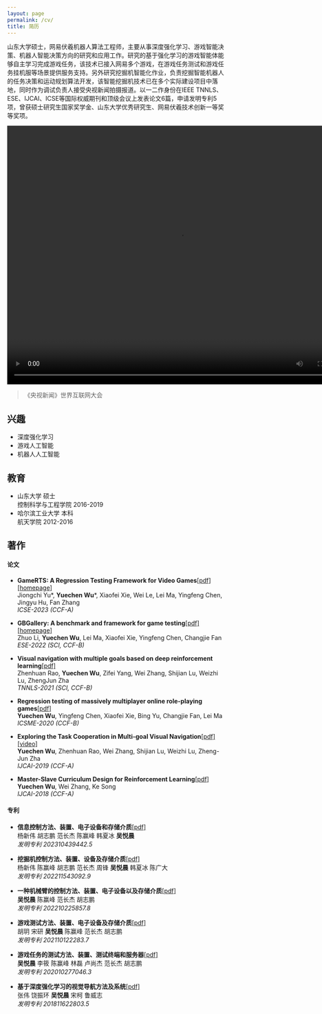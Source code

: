 ```yaml
--- 
layout: page
permalink: /cv/
title: 简历
---
```


山东大学硕士，网易伏羲机器人算法工程师，主要从事深度强化学习、游戏智能决策、机器人智能决策方向的研究和应用工作。研究的基于强化学习的游戏智能体能够自主学习完成游戏任务，该技术已接入网易多个游戏，在游戏任务测试和游戏任务挂机服等场景提供服务支持。另外研究挖掘机智能化作业，负责挖掘智能机器人的任务决策和运动规划算法开发，该智能挖掘机技术已在多个实际建设项目中落地，同时作为调试负责人接受央视新闻拍摄报道。以一二作身份在IEEE TNNLS、ESE、IJCAI、ICSE等国际权威期刊和顶级会议上发表论文6篇，申请发明专利5项，曾获硕士研究生国家奖学金、山东大学优秀研究生、网易伏羲技术创新一等奖等奖项。

<video src="/assets/videos/世界互联网大会_挖掘机器人.mp4" width="800px" height="600px" controls="controls"></video>
> 《央视新闻》世界互联网大会

## 兴趣
- 深度强化学习
- 游戏人工智能
- 机器人人工智能

## 教育
- 山东大学 硕士  
控制科学与工程学院 2016-2019
- 哈尔滨工业大学 本科  
航天学院 2012-2016

## 著作
#### 论文
- **GameRTS: A Regression Testing Framework for Video Games**[[pdf]](/assets/papers/GameRTS_A_Regression_Testing_Framework_for_Video_Games.pdf)[[homepage]](https://sites.google.com/view/gamerts)  
Jiongchi Yu\*, **Yuechen Wu**\*, Xiaofei Xie, Wei Le, Lei Ma, Yingfeng Chen, Jingyu Hu, Fan Zhang  
*ICSE-2023 (CCF-A)*  

- **GBGallery: A benchmark and framework for game testing**[[pdf]](/assets/papers/GBGallery_A_benchmark_and_framework_for_game_testing.pdf)[[homepage]](https://sites.google.com/view/gbgallery)  
Zhuo Li, **Yuechen Wu**, Lei Ma, Xiaofei Xie, Yingfeng Chen, Changjie Fan  
*ESE-2022 (SCI, CCF-B)*  

- **Visual navigation with multiple goals based on deep reinforcement learning**[[pdf]](/assets/papers/Visual_Navigation_With_Multiple_Goals_Based_on_Deep_Reinforcement_Learning.pdf)  
Zhenhuan Rao, **Yuechen Wu**, Zifei Yang, Wei Zhang, Shijian Lu, Weizhi Lu, ZhengJun Zha    
*TNNLS-2021 (SCI, CCF-B)*  

- **Regression testing of massively multiplayer online role-playing games**[[pdf]](/assets/papers/Regression_testing_of_massively_multiplayer_online_role-playing_games.pdf)  
**Yuechen Wu**, Yingfeng Chen, Xiaofei Xie, Bing Yu, Changjie Fan, Lei Ma    
*ICSME-2020 (CCF-B)*  

- **Exploring the Task Cooperation in Multi-goal Visual Navigation**[[pdf]](/assets/papers/Exploring_the_Task_Cooperation_in_Multi-goal_Visual_Navigation.pdf)[[video]](https://www.youtube.com/watch?v=uTDLsh_5cGk&t=3s)  
**Yuechen Wu**, Zhenhuan Rao, Wei Zhang, Shijian Lu, Weizhi Lu, Zheng-Jun Zha  
*IJCAI-2019 (CCF-A)*  

- **Master-Slave Curriculum Design for Reinforcement Learning**[[pdf]](/assets/papers/Master-Slave_Curriculum_Design_for_Reinforcement_Learning.pdf)  
**Yuechen Wu**, Wei Zhang, Ke Song    
*IJCAI-2018 (CCF-A)*  

#### 专利
- **信息控制方法、装置、电子设备和存储介质**[[pdf]](/assets/patents/CN202310439442.5-信息控制方法、装置、电子设备和存储介质.pdf)  
杨新伟 胡志鹏 范长杰 陈赢峰 韩夏冰 **吴悦晨**  
*发明专利 202310439442.5*  

- **挖掘机控制方法、装置、设备及存储介质**[[pdf]](/assets/patents/CN202211543092.9-挖掘机控制方法、装置、设备及存储介质.pdf)  
杨新伟 陈赢峰 胡志鹏 范长杰 周锋 **吴悦晨** 韩夏冰 陈广大  
*发明专利 202211543092.9*  

- **一种机械臂的控制方法、装置、电子设备以及存储介质**[[pdf]](/assets/patents/CN202210225857.8-一种机械臂的控制方法、装置、电子设备以及存储介质.pdf)  
**吴悦晨** 陈赢峰 范长杰 胡志鹏  
*发明专利 202210225857.8*  

- **游戏测试方法、装置、电子设备及存储介质**[[pdf]](/assets/patents/CN202110122283.7-游戏测试方法、装置、电子设备及存储介质.pdf)  
胡玥 宋研 **吴悦晨** 陈赢峰 范长杰 胡志鹏  
*发明专利 202110122283.7*  

- **游戏任务的测试方法、装置、测试终端和服务器**[[pdf]](/assets/patents/CN202010277046.3-游戏任务的测试方法、装置、测试终端和服务器.pdf)  
**吴悦晨** 李筱 陈赢峰 林磊 卢尚杰 范长杰 胡志鹏  
*发明专利 202010277046.3*  

- **基于深度强化学习的视觉导航方法及系统**[[pdf]](/assets/patents/CN201811622803.5-基于深度强化学习的视觉导航方法及系统.pdf)  
张伟 饶振环 **吴悦晨** 宋柯 鲁威志  
*发明专利 201811622803.5*  
